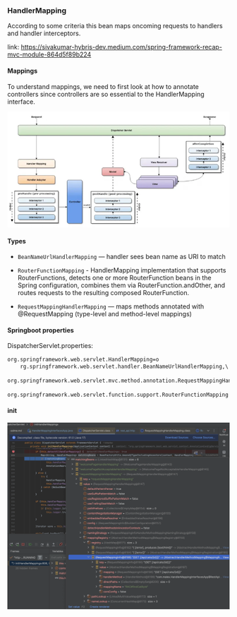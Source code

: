 ### HandlerMapping

According to some criteria this bean maps oncoming requests to handlers and handler interceptors.

link: https://sivakumar-hybris-dev.medium.com/spring-framework-recap-mvc-module-864d5f89b224

#### Mappings

To understand mappings, we need to first look at how to annotate controllers since controllers are so essential
to the HandlerMapping interface.

![Handler Mapping.webp](Handler%20Mapping.webp)

#### Types

* `BeanNameUrlHandlerMapping` — handler sees bean name as URI to match

* `RouterFunctionMapping` - HandlerMapping implementation that supports RouterFunctions,
  detects one or more RouterFunction beans in the Spring configuration, combines them via RouterFunction.andOther, and
  routes requests to the resulting composed RouterFunction.

* `RequestMappingHandlerMapping` — maps methods annotated with @RequestMapping (type-level and method-level mappings)

#### Springboot properties

DispatcherServlet.properties:

```
org.springframework.web.servlet.HandlerMapping=o
    rg.springframework.web.servlet.handler.BeanNameUrlHandlerMapping,\
	org.springframework.web.servlet.mvc.method.annotation.RequestMappingHandlerMapping,\
	org.springframework.web.servlet.function.support.RouterFunctionMapping
```

#### init 

![Handler Mapping init.png](Handler%20Mapping%20init.png)

